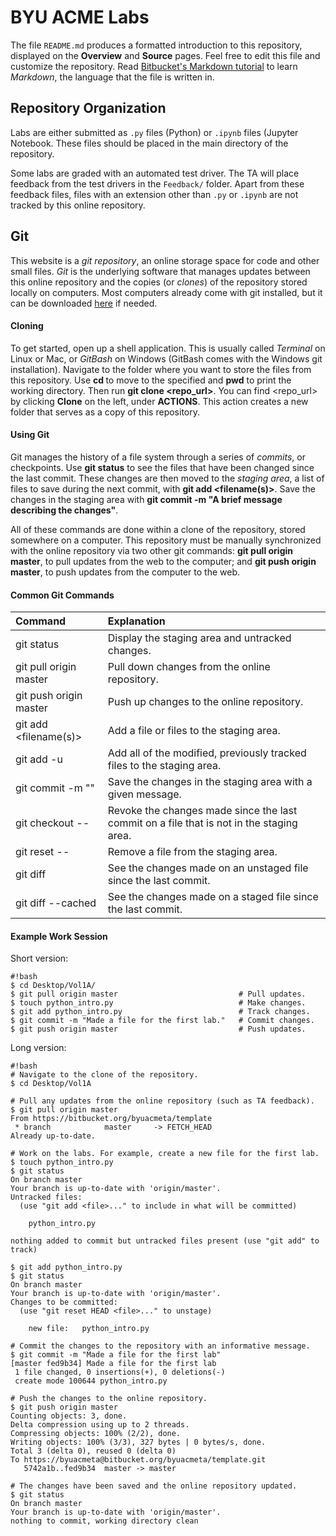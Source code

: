# BYU ACME Labs #

The file `README.md` produces a formatted introduction to this repository, displayed on the **Overview** and **Source** pages.
Feel free to edit this file and customize the repository.
Read [Bitbucket's Markdown tutorial](https://bitbucket.org/tutorials/markdowndemo) to learn _Markdown_, the language that the file is written in.

## Repository Organization ##

Labs are either submitted as `.py` files (Python) or `.ipynb` files (Jupyter Notebook.
These files should be placed in the main directory of the repository.

Some labs are graded with an automated test driver.
The TA will place feedback from the test drivers in the `Feedback/` folder.
Apart from these feedback files, files with an extension other than `.py` or `.ipynb` are not tracked by this online repository.

## Git ##

This website is a _git repository_, an online storage space for code and other small files.
_Git_ is the underlying software that manages updates between this online repository and the copies (or _clones_) of the repository stored locally on computers.
Most computers already come with git installed, but it can be downloaded [here](http://git-scm.com/downloads) if needed.

#### Cloning ####

To get started, open up a shell application.
This is usually called _Terminal_ on Linux or Mac, or _GitBash_ on Windows (GitBash comes with the Windows git installation).
Navigate to the folder where you want to store the files from this repository.
Use **cd <directory>** to move to the specified <directory> and **pwd** to print the working directory.
Then run **git clone <repo_url>**.
You can find <repo_url> by clicking **Clone** on the left, under **ACTIONS**.
This action creates a new folder that serves as a copy of this repository.

#### Using Git ####

Git manages the history of a file system through a series of _commits_, or checkpoints.
Use **git status** to see the files that have been changed since the last commit.
These changes are then moved to the _staging area_, a list of files to save during the next commit, with **git add <filename(s)>**.
Save the changes in the staging area with **git commit -m "A brief message describing the changes"**.

All of these commands are done within a clone of the repository, stored somewhere on a computer.
This repository must be manually synchronized with the online repository via two other git commands: **git pull origin master**, to pull updates from the web to the computer; and **git push origin master**, to push updates from the computer to the web.

#### Common Git Commands ####

| Command                     | Explanation                                    |
|:------------------------------------------------|:---------------------------|
| git status                  | Display the staging area and untracked changes.|
| git pull origin master      | Pull down changes from the online repository.  |
| git push origin master      | Push up changes to the online repository.      |
| git add <filename(s)>       | Add a file or files to the staging area.       |
| git add -u                  | Add all of the modified, previously tracked files to the staging area.|
| git commit -m "<message>"   | Save the changes in the staging area with a given message.|
| git checkout -- <filename>  | Revoke the changes made since the last commit on a file that is not in the staging area. |
| git reset -- <filename>     | Remove a file from the staging area.           |
| git diff <filename>         | See the changes made on an unstaged file since the last commit.|
| git diff --cached <filename> | See the changes made on a staged file since the last commit.|

#### Example Work Session ####

Short version:
```
#!bash
$ cd Desktop/Vol1A/
$ git pull origin master                           # Pull updates.
$ touch python_intro.py                            # Make changes.
$ git add python_intro.py                          # Track changes.
$ git commit -m "Made a file for the first lab."   # Commit changes.
$ git push origin master                           # Push updates.
```

Long version:
```
#!bash
# Navigate to the clone of the repository.
$ cd Desktop/Vol1A

# Pull any updates from the online repository (such as TA feedback).
$ git pull origin master
From https://bitbucket.org/byuacmeta/template
 * branch            master     -> FETCH_HEAD
Already up-to-date.

# Work on the labs. For example, create a new file for the first lab.
$ touch python_intro.py
$ git status
On branch master
Your branch is up-to-date with 'origin/master'.
Untracked files:
  (use "git add <file>..." to include in what will be committed)

	python_intro.py

nothing added to commit but untracked files present (use "git add" to track)

$ git add python_intro.py 
$ git status
On branch master
Your branch is up-to-date with 'origin/master'.
Changes to be committed:
  (use "git reset HEAD <file>..." to unstage)

	new file:   python_intro.py

# Commit the changes to the repository with an informative message.
$ git commit -m "Made a file for the first lab"
[master fed9b34] Made a file for the first lab
 1 file changed, 0 insertions(+), 0 deletions(-)
 create mode 100644 python_intro.py

# Push the changes to the online repository.
$ git push origin master
Counting objects: 3, done.
Delta compression using up to 2 threads.
Compressing objects: 100% (2/2), done.
Writing objects: 100% (3/3), 327 bytes | 0 bytes/s, done.
Total 3 (delta 0), reused 0 (delta 0)
To https://byuacmeta@bitbucket.org/byuacmeta/template.git
   5742a1b..fed9b34  master -> master

# The changes have been saved and the online repository updated.
$ git status
On branch master
Your branch is up-to-date with 'origin/master'.
nothing to commit, working directory clean
```
